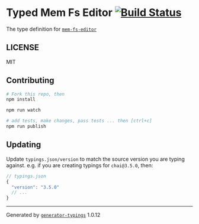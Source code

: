 # Typed Mem Fs Editor  [![Build Status](https://travis-ci.org/types/mem-fs-editor.svg?branch=master)](https://travis-ci.org/types/mem-fs-editor)


The type definition for [`mem-fs-editor`](https://github.com/sboudrias/mem-fs-editor.git)

## LICENSE

MIT

## Contributing

```sh
# Fork this repo, then
npm install

npm run watch

# add tests, make changes, pass tests ... then [ctrl+c]
npm run publish
```

## Updating

Update `typings.json/version` to match the source version you are typing against.
e.g. if you are creating typings for `chai@3.5.0`, then:

```js
// typings.json
{
  "version": "3.5.0"
  // ...
}
```

----

Generated by [`generator-typings`](https://github.com/typings/generator-typings) 1.0.12
